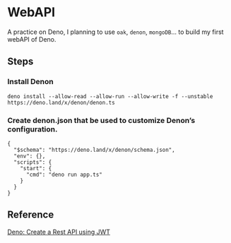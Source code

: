 # WebAPI
A practice on Deno, I planning to use `oak`, `denon`, `mongoDB`... to build my first webAPI of Deno.

## Steps

### Install Denon

```
deno install --allow-read --allow-run --allow-write -f --unstable https://deno.land/x/denon/denon.ts
```

### Create denon.json that be used to customize Denon’s configuration.

```
{
  "$schema": "https://deno.land/x/denon/schema.json",
  "env": {},
  "scripts": {
    "start": {
      "cmd": "deno run app.ts"
    }
  }
}
```

## Reference

[Deno: Create a Rest API using JWT](https://levelup.gitconnected.com/deno-create-a-rest-api-using-jwt-5141fd5b1066)